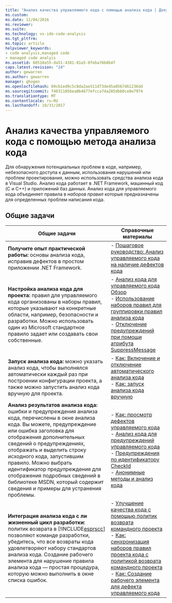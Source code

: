 ```yaml
---
title: "Анализ качества управляемого кода с помощью анализа кода | Документы Microsoft"
ms.custom: 
ms.date: 11/04/2016
ms.reviewer: 
ms.suite: 
ms.technology: vs-ide-code-analysis
ms.tgt_pltfrm: 
ms.topic: article
helpviewer_keywords:
- code analysis,managed code
- managed code analyis
ms.assetid: 68510a55-da51-4381-81a5-0feba76b8b4f
caps.latest.revision: "24"
author: gewarren
ms.author: gewarren
manager: ghogen
ms.openlocfilehash: 69cb1ed9c5c8da2ae511d73de45a0567d61236dd
ms.sourcegitcommit: f40311056ea0b4677efcca74a285dbb0ce0e7974
ms.translationtype: MT
ms.contentlocale: ru-RU
ms.lasthandoff: 10/31/2017
---
```

# <a name="analyzing-managed-code-quality-by-using-code-analysis"></a>Анализ качества управляемого кода с помощью метода анализа кода
Для обнаружения потенциальных проблем в коде, например, небезопасного доступа к данным, использования нарушений или проблем проектирования, можно использовать средства анализа кода в Visual Studio. Анализ кода работает в .NET Framework, машинный код (C и C++) и приложений баз данных. Анализ кода для управляемого кода объединяет правила в *наборов правил* которые предназначены для определенных проблем написания кода.  
  
## <a name="common-tasks"></a>Общие задачи  
  
|Общие задачи|Справочные материалы|  
|------------------|------------------------|  
|**Получите опыт практической работы:** основы анализа кода, исправив дефектов в простом приложении .NET Framework.|-   [Пошаговое руководство: Анализ управляемого кода на наличие дефектов кода](../code-quality/walkthrough-analyzing-managed-code-for-code-defects.md)|  
|**Настройка анализа кода для проекта:** правил для управляемого кода организованы в наборы правил, которые указывают на конкретные области, например, безопасности и разработки. Можно использовать один из Microsoft стандартное правило задает или создавать свои собственные.|-   [Анализ кода для управляемого кода Обзор](../code-quality/code-analysis-for-managed-code-overview.md)<br />-   [Использование наборов правил для группировки правил анализа кода](../code-quality/using-rule-sets-to-group-code-analysis-rules.md)<br />-   [Отключение предупреждений при помощи атрибута SuppressMessage](../code-quality/suppress-warnings-by-using-the-suppressmessage-attribute.md)|  
|**Запуск анализа кода:** можно указать анализ кода, чтобы выполнялся автоматически каждый раз при построении конфигурации проекта, а также можно запустить анализ кода вручную для проекта.|-   [Как: Включение и отключение автоматического анализа кода](../code-quality/how-to-enable-and-disable-automatic-code-analysis-for-managed-code.md)<br />-   [Как: запуск анализа кода вручную](../code-quality/how-to-run-code-analysis-manually-for-managed-code.md)|  
|**Анализ результатов анализа кода:** ошибки и предупреждения анализа кода, перечислены в окне анализа кода. Вы можете, предупреждение или ошибка заголовка для отображения дополнительных сведений о предупреждениях, отображать и выделить строку исходного кода, запустившим правило. Можно выбрать идентификатор предупреждения для отображения подробных сведений в библиотеке MSDN, который содержит сведения и примеры для устранения проблемы.|-   [Как: просмотр дефектов управляемого кода](../code-quality/how-to-view-managed-code-defects.md)<br />-   [Анализ кода для предупреждений управляемого кода](../code-quality/code-analysis-for-managed-code-warnings.md)<br />-   [Предупреждения по идентификатору CheckId](../code-quality/code-analysis-warnings-for-managed-code-by-checkid.md)<br />-   [Анонимные методы и анализ кода](../code-quality/anonymous-methods-and-code-analysis.md)|  
|**Интеграция анализа кода с ли жизненный цикл разработки:** политик возврата в [!INCLUDE[esprscc](../code-quality/includes/esprscc_md.md)] позволяют команде разработки, убедитесь, что все возвраты кода удовлетворяют набору стандартов анализа кода. Создание рабочего элемента для нарушение правила анализа кода — простая процедура, которую можно выполнить в окне списка ошибок.|-   [Улучшение качества кода с помощью политик возврата командного проекта](../code-quality/enhancing-code-quality-with-team-project-check-in-policies.md)<br />-   [Как: синхронизация наборов правил проекта кода с политикой возврата командного проекта](../code-quality/how-to-synchronize-code-project-rule-sets-with-team-project-check-in-policy.md)<br />-   [Как: Создание рабочего элемента для дефекта управляемого кода](../code-quality/how-to-create-a-work-item-for-a-managed-code-defect.md)|